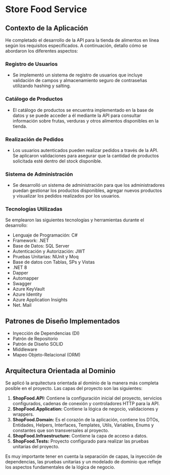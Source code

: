 # Store Food Service

## Contexto de la Aplicación

He completado el desarrollo de la API para la tienda de alimentos en línea según los requisitos especificados. A continuación, detallo cómo se abordaron los diferentes aspectos:

### Registro de Usuarios

- Se implementó un sistema de registro de usuarios que incluye validación de campos y almacenamiento seguro de contraseñas utilizando hashing y salting.

### Catálogo de Productos

- El catálogo de productos se encuentra implementado en la base de datos y se puede acceder a él mediante la API para consultar información sobre frutas, verduras y otros alimentos disponibles en la tienda.

### Realización de Pedidos

- Los usuarios autenticados pueden realizar pedidos a través de la API. Se aplicaron validaciones para asegurar que la cantidad de productos solicitada esté dentro del stock disponible.

### Sistema de Administración

- Se desarrolló un sistema de administración para que los administradores puedan gestionar los productos disponibles, agregar nuevos productos y visualizar los pedidos realizados por los usuarios.

### Tecnologías Utilizadas

Se emplearon las siguientes tecnologías y herramientas durante el desarrollo:

- Lenguaje de Programación: C#
- Framework: .NET
- Base de Datos: SQL Server
- Autenticación y Autorización: JWT
- Pruebas Unitarias: NUnit y Moq
- Base de datos con Tablas, SPs y Vistas
- .NET 8
- Dapper
- Automapper
- Swagger
- Azure KeyVault
- Azure Identity
- Azure Application Insights
- Net. Mail

## Patrones de Diseño Implementados

- Inyección de Dependencias (DI)
- Patrón de Repositorio
- Patrón de Diseño SOLID
- Middleware
- Mapeo Objeto-Relacional (ORM)

## Arquitectura Orientada al Dominio

Se aplicó la arquitectura orientada al dominio de la manera más completa posible en el proyecto. Las capas del proyecto son las siguientes:

1. **ShopFood.API:** Contiene la configuración inicial del proyecto, servicios configurados, cadenas de conexión y controladores HTTP para la API.
2. **ShopFood.Application:** Contiene la lógica de negocio, validaciones y wrappers.
3. **ShopFood.Domain:** Es el corazón de la aplicación, contiene los DTOs, Entidades, Helpers, Interfaces, Templates, Utils, Variables, Enums y constantes que son transversales al proyecto.
4. **ShopFood.Infraestructure:** Contiene la capa de acceso a datos.
5. **ShopFood.Tests:** Proyecto configurado para realizar las pruebas unitarias del proyecto.

Es muy importante tener en cuenta la separación de capas, la inyección de dependencias, las pruebas unitarias y un modelado de dominio que refleje los aspectos fundamentales de la lógica de negocio.
